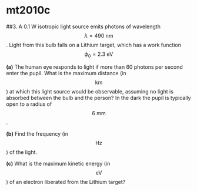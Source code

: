 # mt2010c

##3.
A 0.1 W isotropic light source emits photons of wavelength $$\lambda=490\:\text{nm}$$. Light from this bulb falls on a Lithium target, which has a work function $$\phi_0=2.3\:\text{eV}$$

**(a)** The human eye responds to light if more than 60 photons per second enter the pupil. What is the maximum distance (in $$\text{km}$$) at which this light source would be observable, assuming no light is absorbed between the bulb and the person? In the dark the pupil is typically open to a radius of $$6\:\text{mm}$$.

**(b)** Find the frequency (in $$\text{Hz}$$) of the light.

**(c)** What is the maximum kinetic energy (in $$\text{eV}$$) of an electron liberated from the Lithium target?